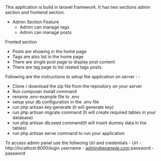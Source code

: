 This application is build in laravel framework. It has two sections admin section and frontend section. 
 - Admin Section Feature
   - Admin can manage tags
   - Admin can manage posts

Fronted section
 - Posts are showing in the home page
 - Tags are also list in the home page
 - There are single post page to display post content
 - There are tag page to list related tags posts.


Following are the instructions to setup the application on server : - 

 - Clone / download the zip file from the repository on your server
 - Run composer install command
 - rename .env-example file to .env
 - setup your db configuration in the .env file
 - run php artisan key:generate (it will generate key)
 - run php artisan migrate command (It will create required tables in your database)
 - run php artisan db:seed command(It will insert dummy data in the tables)
 - run php artisan serve command to run your application

To access admin panel use the follwoing Url and credentials - 
    Url - http://localhost:8000/login
     username - admin@example.com
     password - password
